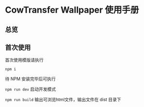 # CowTransfer Wallpaper 使用手册

## 总览

## 首次使用

首次使用模版请执行

`npm i`

待 NPM 安装完毕后可执行

`npm run dev` 启动开发模式

`npm run build` 输出可浏览html文件，输出文件在 dist 目录下

<!-- ## 工作模式

## 创建模版 Wallpaper
如果你只是要创建一个简单的 Wallpaper，那么这时可以使用基于模版的 Wallpaper 设置向导。

首先打开 CowTransfer CMS

## 开发自定义 Wallpaper
如果你在 __预设模版集__ 中没有找到任何一款合适的模版时，可能就需要进行额外的开发工作了，我们把它称作为 __自定义Wallpaper__ -->